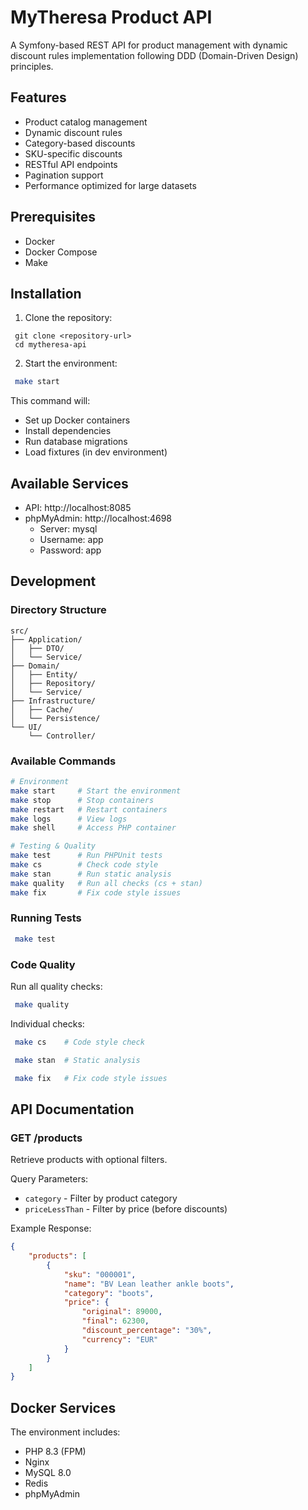 # MyTheresa Product API

A Symfony-based REST API for product management with dynamic discount rules implementation following DDD (Domain-Driven Design) principles.

## Features

- Product catalog management
- Dynamic discount rules
- Category-based discounts
- SKU-specific discounts
- RESTful API endpoints
- Pagination support
- Performance optimized for large datasets

## Prerequisites

- Docker
- Docker Compose
- Make

## Installation

1. Clone the repository:
```
 git clone <repository-url>
 cd mytheresa-api
```

2. Start the environment:
```bash
 make start
```

This command will:
- Set up Docker containers
- Install dependencies
- Run database migrations
- Load fixtures (in dev environment)

## Available Services

- API: http://localhost:8085
- phpMyAdmin: http://localhost:4698
    - Server: mysql
    - Username: app
    - Password: app

## Development

### Directory Structure
```
src/
├── Application/        
│   ├── DTO/
│   └── Service/
├── Domain/             
│   ├── Entity/
│   ├── Repository/
│   └── Service/
├── Infrastructure/     
│   ├── Cache/
│   └── Persistence/
└── UI/                
    └── Controller/
```

### Available Commands

```bash
# Environment
make start     # Start the environment
make stop      # Stop containers
make restart   # Restart containers
make logs      # View logs
make shell     # Access PHP container

# Testing & Quality
make test      # Run PHPUnit tests
make cs        # Check code style
make stan      # Run static analysis
make quality   # Run all checks (cs + stan)
make fix       # Fix code style issues
```

### Running Tests

```bash
 make test
```

### Code Quality

Run all quality checks:
```bash
 make quality
```

Individual checks:
```bash
 make cs    # Code style check
```

```bash
 make stan  # Static analysis
```

```bash
 make fix   # Fix code style issues
```

## API Documentation

### GET /products

Retrieve products with optional filters.

Query Parameters:
- `category` - Filter by product category
- `priceLessThan` - Filter by price (before discounts)

Example Response:
```json
{
    "products": [
        {
            "sku": "000001",
            "name": "BV Lean leather ankle boots",
            "category": "boots",
            "price": {
                "original": 89000,
                "final": 62300,
                "discount_percentage": "30%",
                "currency": "EUR"
            }
        }
    ]
}
```

## Docker Services

The environment includes:
- PHP 8.3 (FPM)
- Nginx
- MySQL 8.0
- Redis
- phpMyAdmin

